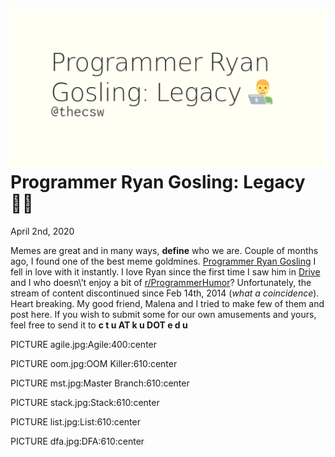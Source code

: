 ![preview](./preview.png)
Programmer Ryan Gosling: Legacy 👨‍💻
===================================

April 2nd, 2020

Memes are great and in many ways, **define** who we are. Couple of
months ago, I found one of the best meme goldmines. [Programmer Ryan
Gosling](https://programmerryangosling.tumblr.com/) I fell in love with
it instantly. I love Ryan since the first time I saw him in
[Drive](https://en.wikipedia.org/wiki/Drive_(2011_film)) and I who
doesn\'t enjoy a bit of
[r/ProgrammerHumor](https://www.reddit.com/r/ProgrammerHumor/)?
Unfortunately, the stream of content discontinued since Feb 14th, 2014
(*what a coincidence*). Heart breaking. My good friend, Malena and I
tried to make few of them and post here. If you wish to submit some for
our own amusements and yours, feel free to send it to **c t u AT k u DOT
e d u**

PICTURE agile.jpg:Agile:400:center

PICTURE oom.jpg:OOM Killer:610:center

PICTURE mst.jpg:Master Branch:610:center

PICTURE stack.jpg:Stack:610:center

PICTURE list.jpg:List:610:center

PICTURE dfa.jpg:DFA:610:center
